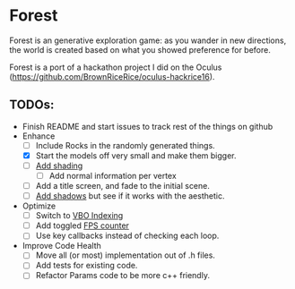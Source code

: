 # Forest

Forest is an generative exploration game: as you wander in new directions, the
world is created based on what you showed preference for before.

Forest is a port of a hackathon project I did on the Oculus
(https://github.com/BrownRiceRice/oculus-hackrice16).

## TODOs:

* Finish README and start issues to track rest of the things on github
* Enhance
  * [ ] Include Rocks in the randomly generated things.
  * [x] Start the models off very small and make them bigger.
  * [ ] [Add shading](http://www.opengl-tutorial.org/beginners-tutorials/tutorial-8-basic-shading/)
    * [ ] Add normal information per vertex
  * [ ] Add a title screen, and fade to the initial scene.
  * [ ] [Add shadows](http://www.opengl-tutorial.org/intermediate-tutorials/tutorial-16-shadow-mapping/)
     but see if it works with the aesthetic.
* Optimize
  * [ ] Switch to [VBO Indexing](http://www.opengl-tutorial.org/intermediate-tutorials/tutorial-9-vbo-indexing/)
  * [ ] Add toggled [FPS counter](http://www.opengl-tutorial.org/miscellaneous/an-fps-counter/)
  * [ ] Use key callbacks instead of checking each loop.
* Improve Code Health
  * [ ] Move all (or most) implementation out of .h files.
  * [ ] Add tests for existing code.
  * [ ] Refactor Params code to be more c++ friendly.
